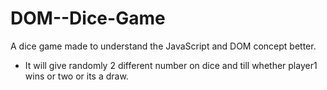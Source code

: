 # DOM--Dice-Game
A dice game made to understand the JavaScript and DOM concept better.
- It will give randomly 2 different number on dice and till whether player1 wins or two or its a draw.
